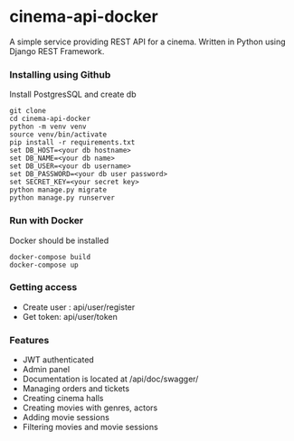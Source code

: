# cinema-api-docker

A simple service providing REST API for a cinema. Written in Python using
Django REST Framework.


### Installing using Github
Install PostgresSQL and create db

```
git clone 
cd cinema-api-docker
python -m venv venv
source venv/bin/activate
pip install -r requirements.txt
set DB_HOST=<your db hostname>
set DB_NAME=<your db name>
set DB_USER=<your db username>
set DB_PASSWORD=<your db user password>
set SECRET_KEY=<your secret key>
python manage.py migrate
python manage.py runserver
```
### Run with Docker
Docker should be installed

```
docker-compose build
docker-compose up
```

### Getting access
* Create user : api/user/register
* Get token: api/user/token

### Features
* JWT authenticated
* Admin panel
* Documentation is located at /api/doc/swagger/
* Managing orders and tickets
* Creating cinema halls
* Creating movies with genres, actors
* Adding movie sessions
* Filtering movies and movie sessions
